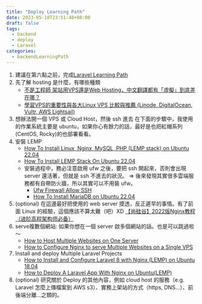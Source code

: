 ```yaml
---
title: "Deploy Learning Path"
date: 2023-05-18T23:51:48+08:00
draft: false
tags:
  - backend
  - deploy
  - Laravel
categories:
  - backendLearningPath
---
```


1. 建議在第六點之前，完成[Laravel Learning Path](https://jyu1999.com/backendlearningpath/laravel_learning_path/)
2. 先了解 hosting 是什麼，有哪些種類
    - [不是工程師 架站用VPS還是Web Hosting，中文翻譯都有「虛擬」到底差在哪？](https://progressbar.tw/posts/102)
    - [學習VPS的重要性與各大Linux VPS 比較與推薦 (Linode, DigitalOcean, Vultr, AWS Lightsail)
      ](https://progressbar.tw/posts/131)
3. 想辦法開一個 VPS 或 Cloud Host，然後 ssh 進去
   在下面的步驟中，我使用的作業系統主要是 ubuntu，如果你心有餘力的話，最好是也把紅帽系列(CentOS, Rocky)的也部署看看。
4. 安裝 LEMP
    - [How To Install Linux, Nginx, MySQL, PHP (LEMP stack) on Ubuntu 22.04](https://www.digitalocean.com/community/tutorials/how-to-install-linux-nginx-mysql-php-lemp-stack-on-ubuntu-22-04)
    - [How To Install LEMP Stack On Ubuntu 22.04](https://cloudcone.com/docs/article/how-to-install-lemp-stack-on-ubuntu-22-04/)
    - 安裝過程中，務必注意啟用 ufw 之後，要把 ssh 開起來，否則會出現 server 還活著，但就是 ssh 不進去的狀況。 => 後來發現其實很多雲端服務都有自帶防火牆，所以其實可以不用裝 ufw。
        - [Ufw Firewall Allow SSH](https://linuxhint.com/ufw-firewall-allow-ssh/)
        - [How To Install MariaDB on Ubuntu 22.04](https://www.digitalocean.com/community/tutorials/how-to-install-mariadb-on-ubuntu-22-04)
5. (optional) 在這邊最好把使用的 web server 摸透，反正遲早的事情。有了前面 Linux 的經驗，這個應該不算太難（吧）XD
   [【尚硅谷】2022版Nginx教程（进阶高程架构师必备）](https://youtube.com/playlist?list=PLmOn9nNkQxJFKkgL4kqBtbX3J2FHmq8Ib)
6. serve複數個網站: 如果你想在一個 server 啟多個網站的話。也是可以跳過啦～
    - [How to Host Multiple Websites on One Server](https://www.cloudpanel.io/tutorial/how-to-host-multiple-websites-on-one-server/#steps-to-host-multiple-websites-on-one-server--nginx)
    - [How to Configure Nginx to serve Multiple Websites on a Single VPS](https://webdock.io/en/docs/how-guides/shared-hosting-multiple-websites/how-configure-nginx-to-serve-multiple-websites-single-vps)
7. Install and deploy Multiple Laravel Projects
    - [How to Install and Configure Laravel 8 with Nginx (LEMP) on Ubuntu 18.04](https://www.digitalocean.com/community/tutorials/how-to-install-and-configure-laravel-with-lemp-on-ubuntu-18-04)
    - [How to Deploy A Laravel App With Nginx on Ubuntu(LEMP)](https://www.iankumu.com/blog/how-to-deploy-a-laravel-app-on-lemp-stack/)
8. (optional) 研究關於 Deploy 的其他內容，例如 cloud host 的服務（e.g. Laravel 怎麼上傳檔案到 AWS s3）、實務上架站的方式（https, DNS...）、前後端分離...之類的。
